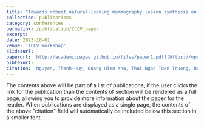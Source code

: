 ```yaml
---
title: "Towards robust natural-looking mammography lesion synthesis on ipsilateral dual-views breast cancer analysis"
collection: publications
category: conferences
permalink: /publication/ICCV_paper
excerpt: 
date: 2023-10-01
venue: 'ICCV Workshop'
slidesurl: 
paperurl: 'http://academicpages.github.io/files/paper1.pdf](https://openaccess.thecvf.com/content/ICCV2023W/CVAMD/papers/Nguyen_Towards_Robust_Natural-Looking_Mammography_Lesion_Synthesis_on_Ipsilateral_Dual-Views_Breast_ICCVW_2023_paper.pdf'
bibtexurl:
citation: 'Nguyen, Thanh-Huy, Quang Hien Kha, Thai Ngoc Toan Truong, Ba Thinh Lam, Ba Hung Ngo, Quang Vinh Dinh, and Nguyen Quoc Khanh Le. &quot;Towards robust natural-looking mammography lesion synthesis on ipsilateral dual-views breast cancer analysis.&quot; <i>In Proceedings of the IEEE/CVF International Conference on Computer Vision 2023</i>. 1(1).'
---
```

The contents above will be part of a list of publications, if the user clicks the link for the publication than the contents of section will be rendered as a full page, allowing you to provide more information about the paper for the reader. When publications are displayed as a single page, the contents of the above "citation" field will automatically be included below this section in a smaller font.
